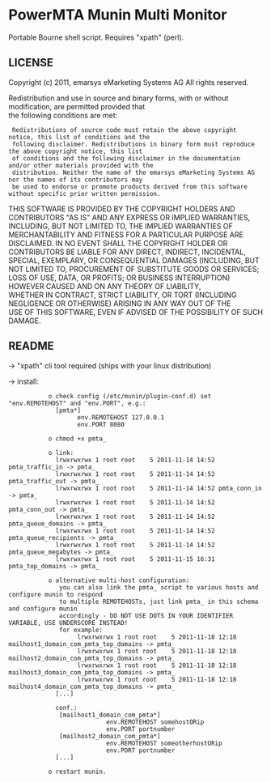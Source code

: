 PowerMTA Munin Multi Monitor
============================

Portable Bourne shell script. Requires "xpath" (perl).


LICENSE
-------
 Copyright (c) 2011, emarsys eMarketing Systems AG
 All rights reserved.

 Redistribution and use in source and binary forms, with or without modification, are permitted provided that  
 the following conditions are met:

     Redistributions of source code must retain the above copyright notice, this list of conditions and the  
     following disclaimer. Redistributions in binary form must reproduce the above copyright notice, this list  
     of conditions and the following disclaimer in the documentation and/or other materials provided with the  
     distribution. Neither the name of the emarsys eMarketing Systems AG nor the names of its contributors may  
     be used to endorse or promote products derived from this software without specific prior written permission.

 THIS SOFTWARE IS PROVIDED BY THE COPYRIGHT HOLDERS AND CONTRIBUTORS "AS IS" AND ANY EXPRESS OR IMPLIED WARRANTIES, 
 INCLUDING, BUT NOT LIMITED TO, THE IMPLIED WARRANTIES OF MERCHANTABILITY AND FITNESS FOR A PARTICULAR PURPOSE ARE 
 DISCLAIMED. IN NO EVENT SHALL THE COPYRIGHT HOLDER OR CONTRIBUTORS BE LIABLE FOR ANY DIRECT, INDIRECT, INCIDENTAL, 
 SPECIAL, EXEMPLARY, OR CONSEQUENTIAL DAMAGES (INCLUDING, BUT NOT LIMITED TO, PROCUREMENT OF SUBSTITUTE GOODS OR 
 SERVICES; LOSS OF USE, DATA, OR PROFITS; OR BUSINESS INTERRUPTION) HOWEVER CAUSED AND ON ANY THEORY OF LIABILITY,  
  WHETHER IN CONTRACT, STRICT LIABILITY, OR TORT (INCLUDING NEGLIGENCE OR OTHERWISE) ARISING IN ANY WAY OUT OF THE  
  USE OF THIS SOFTWARE, EVEN IF ADVISED OF THE POSSIBILITY OF SUCH DAMAGE.


README
------
  -> "xpath" cli tool required (ships with your linux distribution)
 
  -> install:

               o check config (/etc/munin/plugin-conf.d) set "env.REMOTEHOST" and "env.PORT", e.g.:
                 [pmta*]
                       env.REMOTEHOST 127.0.0.1
                       env.PORT 8080

               o chmod +x pmta_

               o link:
                 lrwxrwxrwx 1 root root    5 2011-11-14 14:52 pmta_traffic_in -> pmta_
                 lrwxrwxrwx 1 root root    5 2011-11-14 14:52 pmta_traffic_out -> pmta_
                 lrwxrwxrwx 1 root root    5 2011-11-14 14:52 pmta_conn_in -> pmta_
                 lrwxrwxrwx 1 root root    5 2011-11-14 14:52 pmta_conn_out -> pmta_
                 lrwxrwxrwx 1 root root    5 2011-11-14 14:52 pmta_queue_domains -> pmta_
                 lrwxrwxrwx 1 root root    5 2011-11-14 14:52 pmta_queue_recipients -> pmta_
                 lrwxrwxrwx 1 root root    5 2011-11-14 14:52 pmta_queue_megabytes -> pmta_
                 lrwxrwxrwx 1 root root    5 2011-11-15 16:31 pmta_top_domains -> pmta_

               o alternative multi-host configuration:
                  you can also link the pmta_ script to various hosts and configure munin to respond 
                  to multiple REMOTEHOSTs, just link pmta_ in this schema and configure munin
                  accordingly - DO NOT USE DOTS IN YOUR IDENTIFIER VARIABLE, USE UNDERSCORE INSTEAD!
                  for example:
                       lrwxrwxrwx 1 root root    5 2011-11-18 12:18 mailhost1_domain_com_pmta_top_domains -> pmta_
                       lrwxrwxrwx 1 root root    5 2011-11-18 12:18 mailhost2_domain_com_pmta_top_domains -> pmta_
                       lrwxrwxrwx 1 root root    5 2011-11-18 12:18 mailhost3_domain_com_pmta_top_domains -> pmta_
                       lrwxrwxrwx 1 root root    5 2011-11-18 12:18 mailhost4_domain_com_pmta_top_domains -> pmta_
                 [...]

                 conf.: 
                  [mailhost1_domain_com_pmta*]
                               env.REMOTEHOST somehostORip
                               env.PORT portnumber
                  [mailhost2_domain_com_pmta*]
                               env.REMOTEHOST someotherhostORip
                               env.PORT portnumber
                 [...]

               o restart munin.

